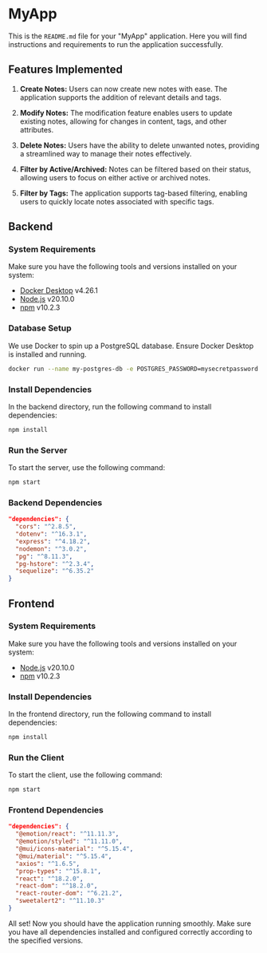 # MyApp

This is the `README.md` file for your "MyApp" application. Here you will find instructions and requirements to run the application successfully.

## Features Implemented

1. **Create Notes:** Users can now create new notes with ease. The application supports the addition of relevant details and tags.

2. **Modify Notes:** The modification feature enables users to update existing notes, allowing for changes in content, tags, and other attributes.

3. **Delete Notes:** Users have the ability to delete unwanted notes, providing a streamlined way to manage their notes effectively.

4. **Filter by Active/Archived:** Notes can be filtered based on their status, allowing users to focus on either active or archived notes.

5. **Filter by Tags:** The application supports tag-based filtering, enabling users to quickly locate notes associated with specific tags.

## Backend

### System Requirements

Make sure you have the following tools and versions installed on your system:

-   [Docker Desktop](https://www.docker.com/products/docker-desktop) v4.26.1
-   [Node.js](https://nodejs.org/) v20.10.0
-   [npm](https://www.npmjs.com/) v10.2.3

### Database Setup

We use Docker to spin up a PostgreSQL database. Ensure Docker Desktop is installed and running.

```bash
docker run --name my-postgres-db -e POSTGRES_PASSWORD=mysecretpassword -p 5432:5432 -d postgres:16
```

### Install Dependencies

In the backend directory, run the following command to install dependencies:

```bash
npm install
```

### Run the Server

To start the server, use the following command:

```bash
npm start
```

### Backend Dependencies

```json
"dependencies": {
  "cors": "^2.8.5",
  "dotenv": "^16.3.1",
  "express": "^4.18.2",
  "nodemon": "^3.0.2",
  "pg": "^8.11.3",
  "pg-hstore": "^2.3.4",
  "sequelize": "^6.35.2"
}
```

## Frontend

### System Requirements

Make sure you have the following tools and versions installed on your system:

-   [Node.js](https://nodejs.org/) v20.10.0
-   [npm](https://www.npmjs.com/) v10.2.3

### Install Dependencies

In the frontend directory, run the following command to install dependencies:

```bash
npm install
```

### Run the Client

To start the client, use the following command:

```bash
npm start
```

### Frontend Dependencies

```json
"dependencies": {
  "@emotion/react": "^11.11.3",
  "@emotion/styled": "^11.11.0",
  "@mui/icons-material": "^5.15.4",
  "@mui/material": "^5.15.4",
  "axios": "^1.6.5",
  "prop-types": "^15.8.1",
  "react": "^18.2.0",
  "react-dom": "^18.2.0",
  "react-router-dom": "^6.21.2",
  "sweetalert2": "^11.10.3"
}
```

All set! Now you should have the application running smoothly. Make sure you have all dependencies installed and configured correctly according to the specified versions.
